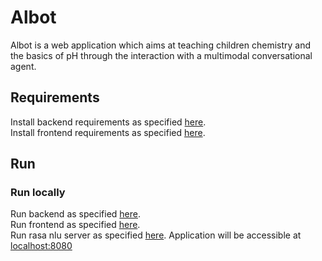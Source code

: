 # Albot
Albot is a web application which aims at teaching children chemistry and the basics of pH through the interaction with a multimodal conversational agent.
## Requirements
Install backend requirements as specified [here](https://github.com/Massimilianonigro/Albot/tree/main/backend/README.md).   
Install frontend requirements as specified [here](https://github.com/Massimilianonigro/Albot/tree/main/vue_app/README.md).   
## Run
### Run locally
Run backend as specified [here](https://github.com/Massimilianonigro/Albot/tree/main/backend/README.md).     
Run frontend as specified [here](https://github.com/Massimilianonigro/Albot/tree/main/vue_app/README.md).   
Run rasa nlu server as specified [here](https://github.com/Massimilianonigro/Albot/tree/main/NLUmodule/README.md).
Application will be accessible at [localhost:8080](http://localhost:8080)
